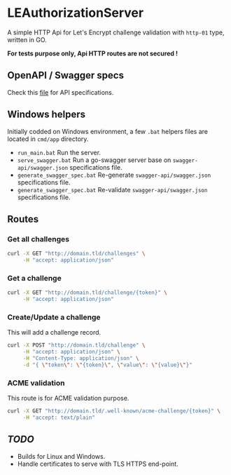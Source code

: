 # LEAuthorizationServer

A simple HTTP Api for Let's Encrypt challenge validation with `http-01` type, written in GO.

**For tests purpose only, Api HTTP routes are not secured !**

## OpenAPI / Swagger specs ##

Check this [file](swagger-api/swagger.json) for API specifications.

## Windows helpers ##

Initially codded on Windows environment, a few `.bat` helpers files are located in `cmd/app` directory.

- `run_main.bat` Run the server.
- `serve_swagger.bat` Run a go-swagger server base on `swagger-api/swagger.json` specifications file.
- `generate_swagger_spec.bat` Re-generate `swagger-api/swagger.json` specifications file.
- `generate_swagger_spec.bat` Re-validate `swagger-api/swagger.json` specifications file.

## Routes ##

### Get all challenges ###

```bash
curl -X GET "http://domain.tld/challenges" \
     -H "accept: application/json" 
```

### Get a challenge ###

```bash
curl -X GET "http://domain.tld/challenge/{token}" \
     -H "accept: application/json" 
```

### Create/Update a challenge ###

This will add a challenge record.

```bash
curl -X POST "http://domain.tld/challenge" \
     -H "accept: application/json" \
     -H "Content-Type: application/json" \
     -d "{ \"token\": \"{token}\", \"value\": \"{value}\"}"
```

### ACME validation ### 

This route is for ACME validation purpose.

```bash
curl -X GET "http://domain.tld/.well-known/acme-challenge/{token}" \
     -H "accept: text/plain"
```

## *TODO* ##

- Builds for Linux and Windows.
- Handle certificates to serve with TLS HTTPS end-point.